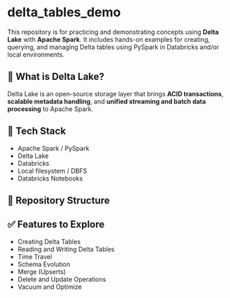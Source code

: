 # delta_tables_demo


This repository is for practicing and demonstrating concepts using **Delta Lake** with **Apache Spark**. It includes hands-on examples for creating, querying, and managing Delta tables using PySpark in Databricks and/or local environments.

## 🧪 What is Delta Lake?

Delta Lake is an open-source storage layer that brings **ACID transactions**, **scalable metadata handling**, and **unified streaming and batch data processing** to Apache Spark.

## 🔧 Tech Stack

- Apache Spark / PySpark
- Delta Lake
- Databricks
- Local filesystem / DBFS
- Databricks Notebooks

## 📁 Repository Structure



## ✅ Features to Explore

- Creating Delta Tables
- Reading and Writing Delta Tables
- Time Travel
- Schema Evolution
- Merge (Upserts)
- Delete and Update Operations
- Vacuum and Optimize


